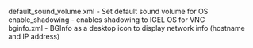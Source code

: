 default_sound_volume.xml    - Set default sound volume for OS <br />
enable_shadowing            - enables shadowing to IGEL OS for VNC <br />
bginfo.xml                  - BGInfo as a desktop icon to display network info (hostname and IP address) <br />
